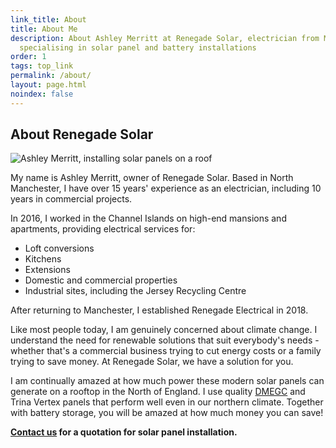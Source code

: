 ```yaml
---
link_title: About
title: About Me
description: About Ashley Merritt at Renegade Solar, electrician from Manchester
  specialising in solar panel and battery installations
order: 1
tags: top_link
permalink: /about/
layout: page.html
noindex: false
---
```


## About Renegade Solar

![Ashley Merritt, installing solar panels on a roof](/assets/photos/ashley-hat.jpg)

My name is Ashley Merritt, owner of Renegade Solar. Based in North Manchester, I have over 15 years' experience as an electrician, including 10 years in commercial projects.

In 2016, I worked in the Channel Islands on high-end mansions and apartments, providing electrical services for:

- Loft conversions
- Kitchens
- Extensions
- Domestic and commercial properties
- Industrial sites, including the Jersey Recycling Centre

After returning to Manchester, I established Renegade Electrical in 2018.

Like most people today, I am genuinely concerned about climate change. I understand the need for renewable solutions that suit everybody's needs - whether that's a commercial business trying to cut energy costs or a family trying to save money. At Renegade Solar, we have a solution for you.

I am continually amazed at how much power these modern solar panels can generate on a rooftop in the North of England. I use quality [DMEGC](/dmegc-solar-panel-installer-manchester/) and Trina Vertex panels that perform well even in our northern climate. Together with battery storage, you will be amazed at how much money you can save!

**[Contact us](/contact/) for a quotation for solar panel installation.**
